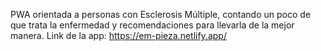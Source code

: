 PWA orientada a personas con Esclerosis Múltiple, contando un poco de que trata la enfermedad y recomendaciones para llevarla de la mejor manera. 
Link de la app: https://em-pieza.netlify.app/
